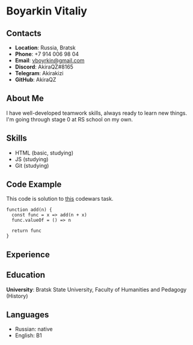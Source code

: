 # __Boyarkin Vitaliy__

## __Contacts__
* __Location__: Russia, Bratsk
* __Phone__: +7 914 006 98 04
* __Email__: vboyrkin@gmail.com
* __Discord__: AkiraQZ#8165
* __Telegram__: Akirakizi
* __GitHub__: AkiraQZ

## About Me 

I have well-developed teamwork skills, always ready to learn new things.
I'm going through stage 0 at RS school on my own.

## Skills
* HTML (basic, studying)
* JS (studying) 
* Git (studying)

## Code Example 
This code is solution to [this](https://www.codewars.com/kata/539a0e4d85e3425cb0000a88) codewars task.
```
function add(n) {
  const func = x => add(n + x)
  func.valueOf = () => n

  return func
}
```
## Experience
## Education
__University__: Bratsk State University, Faculty of Humanities and Pedagogy (History)

## Languages
* Russian: native
* English: B1

